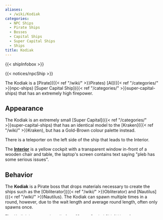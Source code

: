 ```yaml
---
aliases:
  - /wiki/Kodiak
categories:
  - NPC Ships
  - Pirate Ships
  - Bosses
  - Capital Ships
  - Super Capital Ships
  - Ships
title: Kodiak
---
```


{{< shipInfobox >}}

{{< notices/npcShip >}}

The Kodiak is a [Pirate]({{< ref "/wiki/" >}}Pirates) [AI]({{< ref "/categories/" >}}npc-ships) [Super Capital Ship]({{< ref "/categories/" >}}super-capital-ships) that has an extremely high firepower.

## Appearance

The Kodiak is an extremely small [Super Capital]({{< ref "/categories/" >}}super-capital-ships) that has an identical model to the [Kraken]({{< ref "/wiki/" >}}Kraken), but has a Gold-Brown colour palette instead.

There is a teleporter on the left side of the ship that leads to the Interior.

The **<u>Interior</u>** is a yellow cockpit with a transparent window in-front of a wooden chair and table, the laptop's screen contains text saying "pleb has some serious issues".

## Behavior

The **Kodiak** is a Pirate boss that drops materials necessary to create the ships such as the [Obliterator]({{< ref "/wiki/" >}}Obliterator) and [Nautilus]({{< ref "/wiki/" >}}Nautilus). The Kodiak can spawn multiple times in a round, however, due to the wait length and average round length, often only spawns once.

The Kodiak is extremely agile for a [Super Capital Ship]({{< ref "/categories/" >}}super-capital-ships) at 100 Top speed and 0.4 Turn Speed.

**The HIJACKED Kodiak spawns every 120 minutes on a public server**

As with all boss ships like the [Decimator]({{< ref "/wiki/" >}}Decimator) and [Galleon]({{< ref "/wiki/" >}}Galleon), the Kodiak can call pirate ships to its side for reinforcements. These reinforcement ships can be dangerous at close range but can straggle behind, making them less of a threat until they warp to catch up.

This ship exhibits typical AI behavior, chasing after its targets by warping and moving back and forth in a roughly linear pattern when targets are stationary. Once it locks on and begins firing at its target, it won't stop until the target or itself has been destroyed.

_A friendly warning to the community:_

**The explosion radius is 1500 or 15,000 studs, the 2nd highest in the game tied with both prototypes and the [Lucifer]({{< ref "/wiki/" >}}Lucifer) (being behind [Mothership]({{< ref "/wiki/" >}}Mothership) at levels 3-5), be sure to warp far, far away from it to avoid being nuked, as anything within that radius will likely be destroyed. The safest option is warping roughly 15k from the explosion, but most [Dreadnoughts]({{< ref "/categories/" >}}dreadnoughts) can survive closer ranges without difficulty. Keep in mind that the damage increases greatly the closer you are to the explosion.**

Kodiak's nuke damage is **exactly 7500** at point-blank range to an E Class (12% damage resistance) at full shield. Warp more than 15k away from Kodiak when Kodiak is dying if you are not able to survive that amount of damage. It is also worth noting that a full health E Class is able to face tank a Kodiak nuke. So don't be afraid to vulture by tanking the explosion if you know you won't be dived afterwards.

## Strategy

- This ship's high firepower can destroy even well-armored tanking ships extremely quickly at close range, so a distraction ship such as the [Draco]({{< ref "/wiki/" >}}Draco) or [Viper]({{< ref "/wiki/" >}}Viper) is highly recommended. - One way to kill a Kodiak is to lure it to a [Starbase]({{< ref "/categories/" >}}starbases) such as [Mothership]({{< ref "/wiki/" >}}Mothership) or a [Planet]({{< ref "/categories/" >}}planets) such as an upgraded [Frion]({{< ref "/wiki/" >}}Frion) and fly around it 5k studs from Kodiak so the Kodiak would fire at the player but misses allowing the Planet/Starbase to kill the Kodiak with ease.
- Warp very far away due to the very large and powerful nuke, at least 15,000 studs. You'll have time to warp, but do not delay.
- Even most [Dreadnoughts]({{< ref "/categories/" >}}dreadnoughts), and some [Super Capital Ships]({{< ref "/categories/" >}}super-capital-ships), cannot take on the full firepower of the Kodiak, even without taking its spinals. Be very aware of this, stay near the starbase/planet, and dock-despawn if you're taking large amounts of damage at once and are not confident to keep taking it.
- Teamwork helps greatly, but it can be solo'ed if you're willing to take risks.
- A common strategy is to lure the Kodiak to the [Mega Base]({{< ref "/wiki/" >}}Mega-Base), assuming the [Decimator]({{< ref "/wiki/" >}}Decimator) is present with an alien fleet (due to their similar spawn times), and let the 2 fleets destroy/cripple one another. While the Kodiak usually wins this encounter, it has been recorded that the Decimator has come very close to winning, at times surviving (although usually with player help) up to the Kodiak's explosion.
- Stay at least 8k away and dodge incoming torpedoes if the Kodiak is targeting you. Up close it can absolutely obliterate most [Capital Ships]({{< ref "/categories/" >}}capital-ships) before they do any real damage. **Do not warp further than 15k from it. It will warp to you and you may lose your ship.**
- Try to designate a ship as a target for the Kodiak so they can lure it in one direction at a distance and let other combat ships deal damage. If done properly, everyone attacking the Kodiak will take little to no damage.
- When looting the Kodiak, make sure you're not at war in case other players become angry, most people will want the loot and may attack if you take it without clear permission. Keep in mind that even if you are not at war people may still start a war.
- Another way of soloing it is to use an [AI Fighter]({{< ref "/wiki/" >}}AI-Fighters) [Carrier]({{< ref "/categories/" >}}carriers). <span class="mw-customtoggle-myDivision"><u>Click this for more information.</u></span>

<div class="mw-collapsible mw-collapsed" id="mw-customcollapsible-myDivision">

For this strategy to work better, it is recommended to get a Carrier with powerful fighters such as the [Nyx]({{< ref "/wiki/" >}}Nyx), [Icarus]({{< ref "/wiki/" >}}Icarus) or [Prometheus]({{< ref "/wiki/" >}}Prometheus) to use your AI Fighters with. First, warp to Kodiak with a 9k-13k stud offset from it, then release fighters.

Second, after releasing the fighters, turn to your right/left and warp 7k once Kodiak reaches 7k studs from you and keep repeating this cycle, if done correctly you should receive little to no damage from Kodiak while you get the full Combat Reward.

**Note:** You have to keep pressing attack on your AI Fighter control center to ensure that your AI Fighters do not target ships other than Kodiak. **Note 2:** It is not recommended to use this strategy the second time Kodiak spawns (480 Minutes) as [Galleon]({{< ref "/wiki/" >}}Galleon) spawns 10 minutes after it.

</div>

## Loot

The wreck of the Kodiak contains 2 Quantum Cores, 2 Kodiak Platings, 60 Plasma Batteries, 660(?) Armor Scraps, and 7500 Material Scraps, along with 250000 credits in combat rewards when destroyed solo without any support.

**Note:** _You can only loot up to 1 quantum core, 1 kodiak plating, 5 plasma batteries and 30 armor scrap from Kodiak at once. If you wish to loot more, transfer/sell your loot at the Mega Base then loot again. Material scrap has no loot limit and you can loot all of them in one go if you have enough cargo hold._

## Version History

- Disabled in an unknown version.
- It was previously equipped with 4 Triple Heavy Cannons and 4 Triple Heavy Lasers, but in version .65a6, with the [Kraken]({{< ref "/wiki/" >}}Kraken).
- Re-enabled as a naturally-spawning boss in version .73a3.
- 20 Armored Platings changed to 500 Armor Scraps in version .73c10.
- From 7 players could was changed to 3 players to be able to spawn the Kodiak
- 3 player now only needs 1 player with 90 minutes of round
- Requires 4 players and spawns at a point between 21 and 150 minutes. (.74b17)
- Player requirement reduced once more to at least 1 player in an unknown version.
- Loot Reduced in an unknown version, 30 [Plasma Battery]({{< ref "/wiki/" >}}Plasma-Battery) --> 15 Plasma Batteries, 750 [Armor Scrap]({{< ref "/wiki/" >}}Armor-Scrap) --> 375 Armor Scraps in an unknown version.

## Trivia

- A similar ship named the [Hijacked Kodiak]({{< ref "/wiki/" >}}Hijacked-Kodiak) exists in the game, but its purpose is unknown.
- The Kodiak used to be spawned at Lucifer Station by obtaining an item through the quest Dining In Hell. It had 18,000 Shield and 18,000 Hull and was equipped with 4 Kodiak Lasers and 4 Kodiak Cannons. The Kodiak also had 8 Medium Torpedoes and 4 Huge Phasers as Spinals, similarly to the current version. The Kodiak previously dropped up to 5 Kodiak Armor Plates, a material previously used to create the [Kraken]({{< ref "/wiki/" >}}Kraken) through the questline [Depthbreaker]({{< ref "/wiki/" >}}Depthbreaker).
- Has an admin variant, called the [Kodiak A]({{< ref "/wiki/" >}}Kodiak-A), which has way less HP and smaller hitbox than the Kodiak boss
- Referring to the turret change, the Kodiak and [Kraken]({{< ref "/wiki/" >}}Kraken) share turret models and sounds, most notably the railguns, although with different projectile coloring, turret coloring/texturing, and size.
- It is possible for Kodiak (along with Galleon, X-0, Decimator and Punisher) to spawn all at once at the start of a new round if at least 240 minutes had passed until the start of end game.
- One of the only 3 ships that has an affiliation with the alien race Slarfie, the other ships being the [Hevnetier]({{< ref "/wiki/" >}}Hevnetier) and the [Slipstream]({{< ref "/wiki/" >}}Slipstream).
